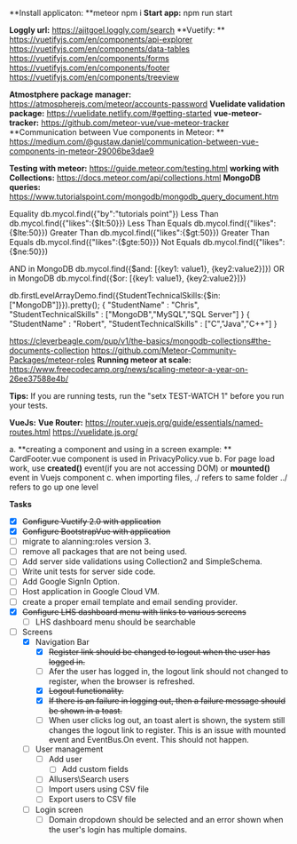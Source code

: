 **Install applicaton: **meteor npm i
**Start app:** npm run start

**Loggly url:** https://ajitgoel.loggly.com/search
**Vuetify: **
https://vuetifyjs.com/en/components/api-explorer
   https://vuetifyjs.com/en/components/data-tables
   https://vuetifyjs.com/en/components/forms
   https://vuetifyjs.com/en/components/footer
   https://vuetifyjs.com/en/components/treeview

**Atmostphere package manager:** https://atmospherejs.com/meteor/accounts-password
**Vuelidate validation package:** https://vuelidate.netlify.com/#getting-started
**vue-meteor-tracker:** https://github.com/meteor-vue/vue-meteor-tracker
**Communication between Vue components in Meteor: ** https://medium.com/@gustaw.daniel/communication-between-vue-components-in-meteor-29006be3dae9

**Testing with meteor:** https://guide.meteor.com/testing.html
**working with Collections:** https://docs.meteor.com/api/collections.html
**MongoDB queries:** https://www.tutorialspoint.com/mongodb/mongodb_query_document.htm

Equality	        db.mycol.find({"by":"tutorials point"})
Less Than	        db.mycol.find({"likes":{$lt:50}})
Less Than Equals	db.mycol.find({"likes":{$lte:50}})
Greater Than	    db.mycol.find({"likes":{$gt:50}})
Greater Than Equals	db.mycol.find({"likes":{$gte:50}})
Not Equals          db.mycol.find({"likes":{$ne:50}})

AND in MongoDB      db.mycol.find({$and: [{key1: value1}, {key2:value2}]})
OR in MongoDB      db.mycol.find({$or: [{key1: value1}, {key2:value2}]})   

db.firstLevelArrayDemo.find({StudentTechnicalSkills:{$in:["MongoDB"]}}).pretty();
{
   "StudentName" : "Chris",
   "StudentTechnicalSkills" : ["MongoDB","MySQL","SQL Server"]
}
{
   "StudentName" : "Robert",
   "StudentTechnicalSkills" : ["C","Java","C++"]
}

https://cleverbeagle.com/pup/v1/the-basics/mongodb-collections#the-documents-collection
https://github.com/Meteor-Community-Packages/meteor-roles
**Running meteor at scale:** https://www.freecodecamp.org/news/scaling-meteor-a-year-on-26ee37588e4b/

**Tips:**
If you are running tests, run the "setx TEST-WATCH 1" before you run your tests. 

**VueJs:**
**Vue Router:** https://router.vuejs.org/guide/essentials/named-routes.html
https://vuelidate.js.org/

a. **creating a component and using in a screen example: ** CardFooter.vue component is used in PrivacyPolicy.vue
b. For page load work, use **created()** event(if you are not accessing DOM) or **mounted()** event in Vuejs component 
c. when importing files, 
   ./ refers to same folder
   ../ refers to go up one level

**Tasks**

- [x] ~~Configure Vuetify 2.0 with application~~
- [x] ~~Configure BootstrapVue with application~~
- [ ] migrate to alanning:roles version 3.
- [ ] remove all packages that are not being used.
- [ ] Add server side validations using Collection2 and SimpleSchema.
- [ ] Write unit tests for server side code.
- [ ] Add Google SignIn Option.
- [ ] Host application in Google Cloud VM.
- [ ] create a proper email template and email sending provider.
- [x] ~~Configure LHS dashboard menu with links to various screens~~
	- [ ] LHS dashboard menu should be searchable
- [ ] Screens
	- [x] Navigation Bar
		- [x] ~~Register link should be changed to logout when the user has logged in.~~
		- [ ] Afer the user has logged in, the logout link should not changed to register, when the browser is refreshed.
		- [x] ~~Logout functionality.~~
		- [x] ~~If there is an failure in logging out, then a failure message should be shown in a toast.~~
		- [ ] When user clicks log out, an toast alert is shown, the system still changes the logout link to register. This is an issue with mounted event and EventBus.On event. This should not happen.
	- [ ] User management
		- [ ] Add user
			- [ ] Add custom fields
		- [ ] Allusers\Search users
		- [ ] Import users using CSV file
		- [ ] Export users to CSV file
	- [ ] Login screen
		- [ ] Domain dropdown should be selected and an error shown when the user's login has multiple domains. 